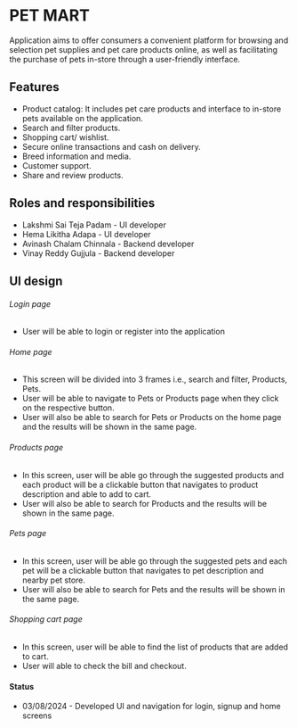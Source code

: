 # PET MART

Application aims to offer consumers a convenient platform for browsing and selection pet supplies and pet care products online, as well as facilitating the purchase of pets in-store through a user-friendly interface.

## Features
- Product catalog: It includes pet care products and interface to in-store pets available on the application.
- Search and filter products.
- Shopping cart/ wishlist.
- Secure online transactions and cash on delivery.
- Breed information and media.
- Customer support.
- Share and review products.

## Roles and responsibilities
- Lakshmi Sai Teja Padam - UI developer
- Hema Likitha Adapa - UI developer
- Avinash Chalam Chinnala - Backend developer
- Vinay Reddy Gujjula - Backend developer

## UI design
###### Login page
- User will be able to login or register into the application
###### Home page
- This screen will be divided into 3 frames i.e., search and filter, Products, Pets.
- User will be able to navigate to Pets or Products page when they click on the respective button.
- User will also be able to search for Pets or Products on the home page and the results will be shown in the same page.
###### Products page
- In this screen, user will be able go through the suggested products and each product will be a clickable button that navigates to product description and able to add to cart.
- User will also be able to search for Products and the results will be shown in the same page.
###### Pets page
- In this screen, user will be able go through the suggested pets and each pet will be a clickable button that navigates to pet description and nearby pet store.
- User will also be able to search for Pets and the results will be shown in the same page.
###### Shopping cart page
- In this screen, user will be able to find the list of products that are added to cart.
- User will able to check the bill and checkout. 

#### Status
- 03/08/2024 - Developed UI and navigation for login, signup and home screens 
